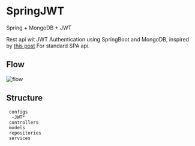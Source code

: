 # SpringJWT
Spring + MongoDB + JWT

Rest api wit JWT Authentication using SpringBoot and MongoDB, inspired by [this post](https://www.djamware.com/post/5d3332980707cc65eac46c7b/spring-boot-security-mongodb-angular-8-build-authentication)
For standard SPA api.

## Flow
![flow](https://s3-ap-southeast-1.amazonaws.com/djamblog/article-190719090432.png)

## Structure
```
 configs
  -JWT*
 controllers
 models 
 repositories
 services
